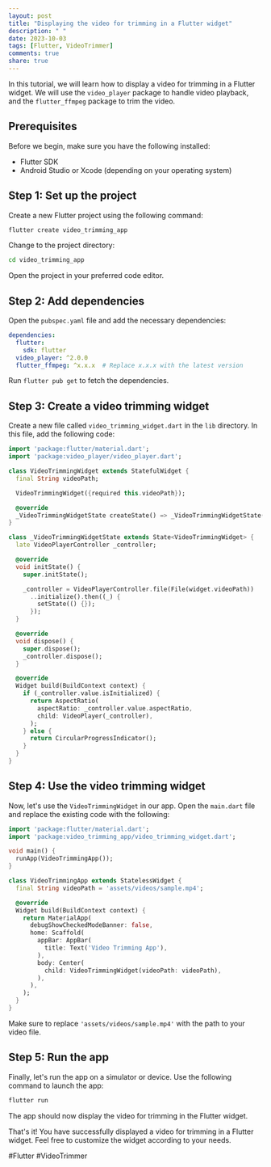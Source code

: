 ```yaml
---
layout: post
title: "Displaying the video for trimming in a Flutter widget"
description: " "
date: 2023-10-03
tags: [Flutter, VideoTrimmer]
comments: true
share: true
---
```


In this tutorial, we will learn how to display a video for trimming in a Flutter widget. We will use the `video_player` package to handle video playback, and the `flutter_ffmpeg` package to trim the video.

## Prerequisites

Before we begin, make sure you have the following installed:

- Flutter SDK
- Android Studio or Xcode (depending on your operating system)

## Step 1: Set up the project

Create a new Flutter project using the following command:

```bash
flutter create video_trimming_app
```

Change to the project directory:

```bash
cd video_trimming_app
```

Open the project in your preferred code editor.

## Step 2: Add dependencies

Open the `pubspec.yaml` file and add the necessary dependencies:

```yaml
dependencies:
  flutter:
    sdk: flutter
  video_player: ^2.0.0
  flutter_ffmpeg: ^x.x.x  # Replace x.x.x with the latest version
```

Run `flutter pub get` to fetch the dependencies.

## Step 3: Create a video trimming widget

Create a new file called `video_trimming_widget.dart` in the `lib` directory. In this file, add the following code:

```dart
import 'package:flutter/material.dart';
import 'package:video_player/video_player.dart';

class VideoTrimmingWidget extends StatefulWidget {
  final String videoPath;

  VideoTrimmingWidget({required this.videoPath});

  @override
  _VideoTrimmingWidgetState createState() => _VideoTrimmingWidgetState();
}

class _VideoTrimmingWidgetState extends State<VideoTrimmingWidget> {
  late VideoPlayerController _controller;

  @override
  void initState() {
    super.initState();

    _controller = VideoPlayerController.file(File(widget.videoPath))
      ..initialize().then((_) {
        setState(() {});
      });
  }

  @override
  void dispose() {
    super.dispose();
    _controller.dispose();
  }

  @override
  Widget build(BuildContext context) {
    if (_controller.value.isInitialized) {
      return AspectRatio(
        aspectRatio: _controller.value.aspectRatio,
        child: VideoPlayer(_controller),
      );
    } else {
      return CircularProgressIndicator();
    }
  }
}
```

## Step 4: Use the video trimming widget

Now, let's use the `VideoTrimmingWidget` in our app. Open the `main.dart` file and replace the existing code with the following:

```dart
import 'package:flutter/material.dart';
import 'package:video_trimming_app/video_trimming_widget.dart';

void main() {
  runApp(VideoTrimmingApp());
}

class VideoTrimmingApp extends StatelessWidget {
  final String videoPath = 'assets/videos/sample.mp4';

  @override
  Widget build(BuildContext context) {
    return MaterialApp(
      debugShowCheckedModeBanner: false,
      home: Scaffold(
        appBar: AppBar(
          title: Text('Video Trimming App'),
        ),
        body: Center(
          child: VideoTrimmingWidget(videoPath: videoPath),
        ),
      ),
    );
  }
}
```

Make sure to replace `'assets/videos/sample.mp4'` with the path to your video file.

## Step 5: Run the app

Finally, let's run the app on a simulator or device. Use the following command to launch the app:

```bash
flutter run
```

The app should now display the video for trimming in the Flutter widget.

That's it! You have successfully displayed a video for trimming in a Flutter widget. Feel free to customize the widget according to your needs.

#Flutter #VideoTrimmer